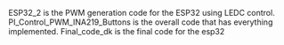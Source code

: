 ESP32_2 is the PWM generation code for the ESP32 using LEDC control.
PI_Control_PWM_INA219_Buttons is the overall code that has everything implemented.
Final_code_dk is the final code for the esp32
